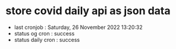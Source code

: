 # store covid daily api as json data

- last cronjob : Saturday, 26 November 2022 13:20:32
- status og cron : success
- status daily cron : success
      
      